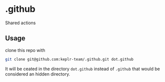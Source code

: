 # .github
Shared actions

## Usage

clone this repo with 

```sh
git clone git@github.com:keplr-team/.github.git dot.github
```

It will be ceated in the directory `dot.github` instead of `.github` that would be considered an hidden directory.